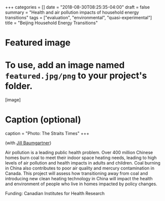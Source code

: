 +++
categories = []
date = "2018-08-30T08:25:35-04:00"
draft = false
summary = "Health and air pollution impacts of household energy transitions"
tags = ["evaluation", "environmental", "quasi-experimental"]
title = "Beijing Household Energy Transitions"
# Featured image
# To use, add an image named `featured.jpg/png` to your project's folder. 
[image]
  # Caption (optional)
  caption = "Photo: The Straits Times"
+++

(with [Jill Baumgartner](https://jillbaumgartner.weebly.com/))

Air pollution is a leading public health problem. Over 400 million Chinese homes burn coal to meet their indoor space heating needs, leading to high levels of air pollution and health impacts in adults and children. Coal burning in China also contributes to poor air quality and mercury contamination in Canada. This project will assess how transitioning away from coal and introducing new clean heating technology in China will impact the health and environment of people who live in homes impacted by policy changes. 

Funding: Canadian Institutes for Health Research

